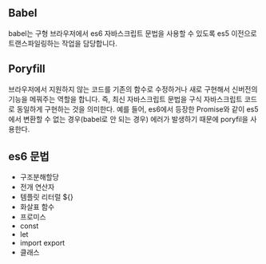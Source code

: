 ## Babel

babel는 구형 브라우저에서 es6 자바스크립트 문법을 사용할 수 있도록 es5 이전으로 트랜스파일링하는 작업을 담당합니다.

## Poryfill

브라우저에서 지원하지 않는 코드를 기존의 함수로 수정하거나 새로 구현해서 신버전의 기능을 메꿔주는 역할을 합니다. 즉, 최신 자바스크립트 문법을 구식 자바스크립트 코드로 동일하게 구현하는 것을 의미한다. 예를 들어, es6에서 등장한 Promise와 같이 es5에서 변환할 수 없는 경우(babel로 안 되는 경우) 에러가 발생하기 때문에 poryfil을 사용한다.

## es6 문법

- 구조분해할당
- 전개 연산자
- 템플릿 리터럴 ${}
- 화살표 함수
- 프로미스
- const
- let
- import export
- 클래스
